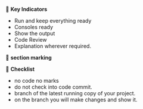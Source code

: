 :beginner: **Key Indicators**

- Run and keep everything ready 
- Consoles ready
- Show the output
- Code Review
- Explanation wherever required.
  
:beginner: **section marking**  

:beginner: **Checklist**

- no code no marks
- do not check into code commit.
- branch of the latest running copy of your project.
- on the branch you will make changes and show it.



